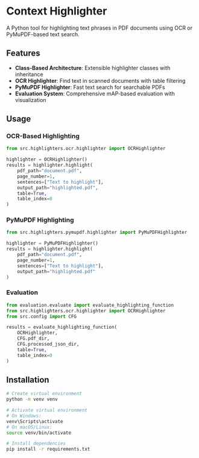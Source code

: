 # Context Highlighter

A Python tool for highlighting text phrases in PDF documents using OCR or PyMuPDF-based text search.

## Features

- **Class-Based Architecture**: Extensible highlighter classes with inheritance
- **OCR Highlighter**: Find text in scanned documents with table filtering
- **PyMuPDF Highlighter**: Fast text search for searchable PDFs
- **Evaluation System**: Comprehensive mAP-based evaluation with visualization

## Usage

### OCR-Based Highlighting
```python
from src.highlighters.ocr.highlighter import OCRHighlighter

highlighter = OCRHighlighter()
results = highlighter.highlight(
    pdf_path="document.pdf",
    page_number=1,
    sentences=["Text to highlight"],
    output_path="highlighted.pdf",
    table=True,
    table_index=0
)
```

### PyMuPDF Highlighting
```python
from src.highlighters.pymupdf.highlighter import PyMuPDFHighlighter

highlighter = PyMuPDFHighlighter()
results = highlighter.highlight(
    pdf_path="document.pdf", 
    page_number=1,
    sentences=["Text to highlight"],
    output_path="highlighted.pdf"
)
```

### Evaluation
```python
from evaluation.evaluate import evaluate_highlighting_function
from src.highlighters.ocr.highlighter import OCRHighlighter
from src.config import CFG

results = evaluate_highlighting_function(
    OCRHighlighter,
    CFG.pdf_dir,
    CFG.processed_json_dir,
    table=True,
    table_index=0
)
```

## Installation

```bash
# Create virtual environment
python -m venv venv

# Activate virtual environment
# On Windows:
venv\Scripts\activate
# On macOS/Linux:
source venv/bin/activate

# Install dependencies
pip install -r requirements.txt
```
